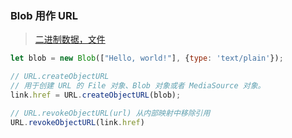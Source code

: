 ### Blob 用作 URL

>   [二进制数据，文件](https://zh.javascript.info/blob#blob-zhuan-huan-wei-arraybuffer)

``` javascript
let blob = new Blob(["Hello, world!"], {type: 'text/plain'});

// URL.createObjectURL
// 用于创建 URL 的 File 对象、Blob 对象或者 MediaSource 对象。
link.href = URL.createObjectURL(blob);

// URL.revokeObjectURL(url) 从内部映射中移除引用
URL.revokeObjectURL(link.href)
```

